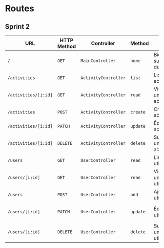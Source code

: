 # Routes

## Sprint 2

| URL                  | HTTP Method | Controller           | Method   | Title                       | Content               | Nom                |
| -------------------- | ----------- | -------------------- | -------- | --------------------------- | --------------------- | ------------------ |
| `/`                  | `GET`       | `MainController`     | `home`   | Bienvenue sur "nom du site" | Backoffice dashboard  | `main-home`        |
| `/activities`        | `GET`       | `ActivityController` | `list`   | Liste des activités         | Activities list       | `activity-list`    |
| `/activities/[i:id]` | `GET`       | `ActivityController` | `read`   | Visualiser une activité     | Detail of an activity | `activity-details` |
| `/activities`        | `POST`      | `ActivityController` | `create` | Créer une activité          | create an activity    | `activity-create`  |
| `/activities/[i:id]` | `PATCH`     | `ActivityController` | `update` | Éditer une activité         | update an activity    | `activity-update`  |
| `/activities/[i:id]` | `DELETE`    | `ActivityController` | `delete` | Supprimer une activité      | activity delete       | `activity-delete`  |
| `/users`             | `GET`       | `UserController`     | `read`   | Liste des utilisateurs      | Users list            | `user-list`        |
| `/users/[i:id]`      | `GET`       | `UserController`     | `read`   | Visualiser un utilisateur   | Form to add a user    | `user-details`     |
| `/users`             | `POST`      | `UserController`     | `add`    | Ajouter un utilisateur      | Form to add a user    | `user-create`      |
| `/users/[i:id]`      | `PATCH`     | `UserController`     | `update` | Éditer un utilisateur       | Form to update a user | `user-update`      |
| `/users/[i:id]`      | `DELETE`    | `UserController`     | `delete` | Supprimer un utilisateur    | User delete           | `user-delete`      |
